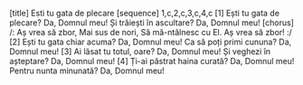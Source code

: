 [title] Esti tu gata de plecare
[sequence] 1,c,2,c,3,c,4,c
[1]
Ești tu gata de plecare?
Da, Domnul meu!
Și trăiești în ascultare?
Da, Domnul meu!
[chorus]
/: Aș vrea să zbor,
Mai sus de nori,
Să mă-ntâlnesc cu El.
Aș vrea să zbor! :/
[2]
Ești tu gata chiar acuma?
Da, Domnul meu!
Ca să poți primi cununa?
Da, Domnul meu!
[3]
Ai lăsat tu totul, oare?
Da, Domnul meu!
Și veghezi în așteptare?
Da, Domnul meu!
[4]
Ți-ai păstrat haina curată?
Da, Domnul meu!
Pentru nunta minunată?
Da, Domnul meu!

